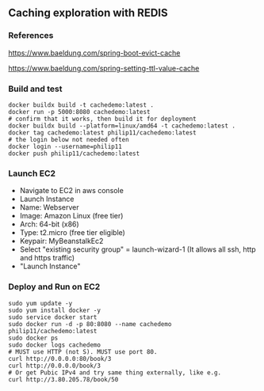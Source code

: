 ## Caching exploration with REDIS

### References
https://www.baeldung.com/spring-boot-evict-cache

https://www.baeldung.com/spring-setting-ttl-value-cache

### Build and test 
```
docker buildx build -t cachedemo:latest .
docker run -p 5000:8080 cachedemo:latest
# confirm that it works, then build it for deployment
docker buildx build --platform=linux/amd64 -t cachedemo:latest .
docker tag cachedemo:latest philip11/cachedemo:latest
# the login below not needed often
docker login --username=philip11
docker push philip11/cachedemo:latest
```

### Launch EC2
* Navigate to EC2 in aws console
* Launch Instance
* Name: Webserver
* Image: Amazon Linux (free tier)
* Arch: 64-bit (x86)
* Type: t2.micro (free tier eligible)
* Keypair: MyBeanstalkEc2
* Select "existing security group" = launch-wizard-1
  (It allows all ssh, http and https traffic)
* "Launch Instance"

### Deploy and Run on EC2
```
sudo yum update -y
sudo yum install docker -y
sudo service docker start
sudo docker run -d -p 80:8080 --name cachedemo philip11/cachedemo:latest
sudo docker ps
sudo docker logs cachedemo
# MUST use HTTP (not S). MUST use port 80.
curl http://0.0.0.0:80/book/3
curl http://0.0.0.0/book/3
# Or get Pubic IPv4 and try same thing externally, like e.g.
curl http://3.80.205.78/book/50
```
